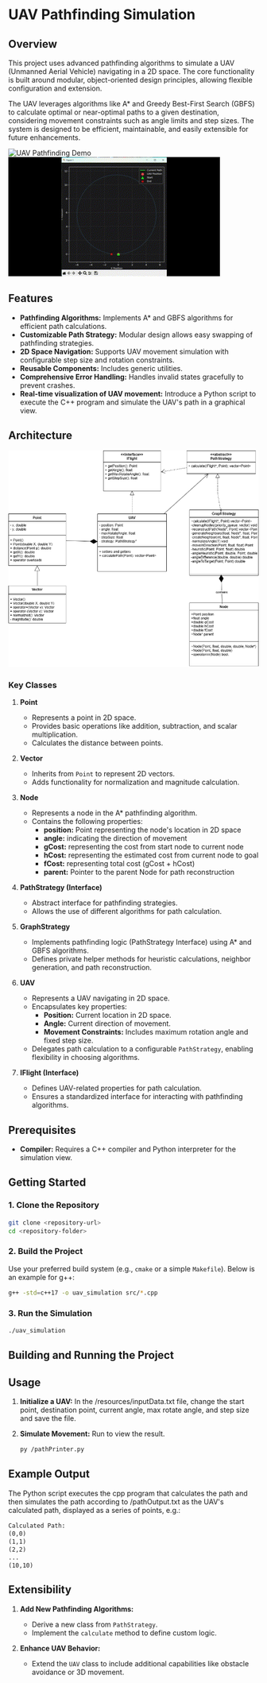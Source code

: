 # UAV Pathfinding Simulation

## Overview
This project uses advanced pathfinding algorithms to simulate a UAV (Unmanned Aerial Vehicle) navigating in a 2D space. The core functionality is built around modular, object-oriented design principles, allowing flexible configuration and extension.

The UAV leverages algorithms like A* and Greedy Best-First Search (GBFS) to calculate optimal or near-optimal paths to a given destination, considering movement constraints such as angle limits and step sizes. The system is designed to be efficient, maintainable, and easily extensible for future enhancements.

![UAV Pathfinding Demo](./images/pathfinding-demo.gif)
![UAV Pathfinding Demo1](./images/pathfinding-demo1.gif)

## Features
- **Pathfinding Algorithms:** Implements A* and GBFS algorithms for efficient path calculations.
- **Customizable Path Strategy:** Modular design allows easy swapping of pathfinding strategies.
- **2D Space Navigation:** Supports UAV movement simulation with configurable step size and rotation constraints.
- **Reusable Components:** Includes generic utilities.
- **Comprehensive Error Handling:** Handles invalid states gracefully to prevent crashes.
- **Real-time visualization of UAV movement:** Introduce a Python script to execute the C++ program and simulate the UAV's path in a graphical view.

## Architecture
![UAV Class Diagram](./images/uav-diagram.png)

### Key Classes
1. **Point**
   - Represents a point in 2D space.
   - Provides basic operations like addition, subtraction, and scalar multiplication.
   - Calculates the distance between points.

2. **Vector**
   - Inherits from `Point` to represent 2D vectors.
   - Adds functionality for normalization and magnitude calculation.

3. **Node**
   - Represents a node in the A* pathfinding algorithm.
   - Contains the following properties:
     - **position:** Point representing the node's location in 2D space
     - **angle:**  indicating the direction of movement
     - **gCost:** representing the cost from start node to current node
     - **hCost:** representing the estimated cost from current node to goal
     - **fCost:** representing total cost (gCost + hCost)
     - **parent:** Pointer to the parent Node for path reconstruction

4. **PathStrategy (Interface)**
   - Abstract interface for pathfinding strategies.
   - Allows the use of different algorithms for path calculation.
     
5. **GraphStrategy**
   - Implements pathfinding logic (PathStrategy Interface) using A* and GBFS algorithms.
   - Defines private helper methods for heuristic calculations, neighbor generation, and path reconstruction.

6. **UAV**
   - Represents a UAV navigating in 2D space.
   - Encapsulates key properties:
     - **Position:** Current location in 2D space.
     - **Angle:** Current direction of movement.
     - **Movement Constraints:** Includes maximum rotation angle and fixed step size.
   - Delegates path calculation to a configurable `PathStrategy`, enabling flexibility in choosing algorithms.

7. **IFlight (Interface)**
   - Defines UAV-related properties for path calculation.
   - Ensures a standardized interface for interacting with pathfinding algorithms.


## Prerequisites
- **Compiler:** Requires a C++ compiler and Python interpreter for the simulation view.

## Getting Started
### 1. Clone the Repository
```bash
git clone <repository-url>
cd <repository-folder>
```

### 2. Build the Project
Use your preferred build system (e.g., `cmake` or a simple `Makefile`). Below is an example for g++:
```bash
g++ -std=c++17 -o uav_simulation src/*.cpp
```

### 3. Run the Simulation
```bash
./uav_simulation
```

## Building and Running the Project


## Usage
1. **Initialize a UAV:**
   In the /resources/inputData.txt file, change the start point, destination point, current angle, max rotate angle, and step size and save the file.
   
2. **Simulate Movement:**
   Run to view the result.
   ```bash
   py /pathPrinter.py
   ```

## Example Output
The Python script executes the cpp program that calculates the path and then simulates the path according to /pathOutput.txt as the UAV's calculated path, displayed as a series of points, e.g.:
```
Calculated Path:
(0,0)
(1,1)
(2,2)
...
(10,10)
```

## Extensibility
1. **Add New Pathfinding Algorithms:**
   - Derive a new class from `PathStrategy`.
   - Implement the `calculate` method to define custom logic.

2. **Enhance UAV Behavior:**
   - Extend the `UAV` class to include additional capabilities like obstacle avoidance or 3D movement.
